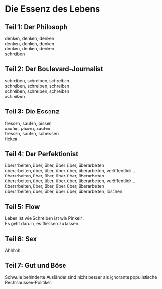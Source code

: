 # Die Essenz des Lebens

## Teil 1: Der Philosoph

denken, denken, denken  
denken, denken, denken  
denken, denken, denken  
schreiben 

## Teil 2: Der Boulevard-Journalist

schreiben, schreiben, schreiben  
schreiben, schreiben, schreiben  
schreiben, schreiben, schreiben  
schreiben

## Teil 3: Die Essenz

fressen, saufen, pissen  
saufen, pissen, saufen  
fressen, saufen, scheissen  
ficken

## Teil 4: Der Perfektionist

überarbeiten, über, über, über, über, überarbeiten  
überarbeiten, über, über, über, über, überarbeiten, veröffentlich…  
überarbeiten, über, über, über, über, überarbeiten  
überarbeiten, über, über, über, über, überarbeiten, veröffentlich…  
überarbeiten, über, über, über, über, überarbeiten  
überarbeiten, über, über, über, über, überarbeiten, löschen

## Teil 5: Flow

Leben ist wie Schreiben ist wie Pinkeln.  
Es geht darum, es fliessen zu lassen.

## Teil 6: Sex

Ahhhhh.

## Teil 7: Gut und Böse

Schwule behinderte Ausländer sind nicht besser als ignorante populistische Rechtsaussen-Politiker.